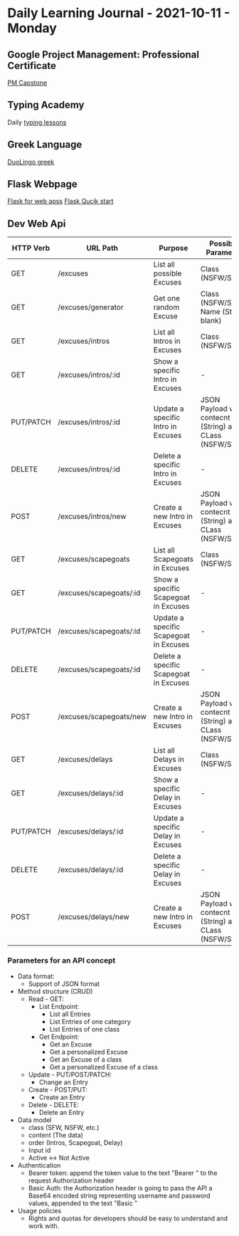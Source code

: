 # Daily Learning Journal - 2021-10-11 - Monday

## Google Project Management: Professional Certificate

[PM Capstone](https://www.coursera.org/learn/applying-project-management/home/welcome)

## Typing Academy

Daily [typing lessons](https://www.typing.academy/typing-tutor/lessons)

## Greek Language

[DuoLingo greek](https://www.duolingo.com/learn)

## Flask Webpage

[Flask for web apss](https://www.youtube.com/playlist?list=PL-v3vdeWVEsUDDWYgZ8ImfSORIHyrsBJy)
[Flask Qucik start](https://flask.palletsprojects.com/en/2.0.x/quickstart/#static-files)

## Dev Web Api

HTTP Verb | URL Path | Purpose | Possible Parameter
------------ | ------------- | ------------- | -------------
GET | /excuses | List all possible Excuses | Class (NSFW/SFW)
GET | /excuses/generator | Get one random Excuse | Class (NSFW/SFW), Name (String, blank)
GET | /excuses/intros | List all Intros in Excuses | Class (NSFW/SFW)
GET | /excuses/intros/:id | Show a specific Intro in Excuses | -
PUT/PATCH | /excuses/intros/:id | Update a specific Intro in Excuses | JSON Payload with contecnt (String) and CLass (NSFW/SFW)
DELETE | /excuses/intros/:id | Delete a specific Intro in Excuses | -
POST | /excuses/intros/new | Create a new Intro in Excuses | JSON Payload with contecnt (String) and CLass (NSFW/SFW)
GET | /excuses/scapegoats | List all Scapegoats in Excuses | Class (NSFW/SFW)
GET | /excuses/scapegoats/:id | Show a specific Scapegoat in Excuses | -
PUT/PATCH | /excuses/scapegoats/:id | Update a specific Scapegoat in Excuses | -
DELETE | /excuses/scapegoats/:id | Delete a specific Scapegoat in Excuses | -
POST | /excuses/scapegoats/new | Create a new Intro in Excuses | JSON Payload with contecnt (String) and CLass (NSFW/SFW)
GET | /excuses/delays | List all Delays in Excuses | Class (NSFW/SFW)
GET | /excuses/delays/:id | Show a specific Delay in Excuses | -
PUT/PATCH | /excuses/delays/:id | Update a specific Delay in Excuses | -
DELETE | /excuses/delays/:id | Delete a specific Delay in Excuses | -
POST | /excuses/delays/new | Create a new Intro in Excuses | JSON Payload with contecnt (String) and CLass (NSFW/SFW)

### Parameters for an API concept

- Data format:
  - Support of JSON format
- Method structure (CRUD)
  - Read - GET:
    - List Endpoint:
      - List all Entries
      - List Entries of one category
      - List Entries of one class
    - Get Endpoint:
      - Get an Excuse
      - Get a personalized Excuse
      - Get an Excuse of a class
      - Get a personalized Excuse of a class
  - Update - PUT/POST/PATCH:
    - Change an Entry
  - Create - POST/PUT:
    - Create an Entry
  - Delete - DELETE:
    - Delete an Entry
- Data model
  - class (SFW, NSFW, etc.)
  - content (The data)
  - order (Intros, Scapegoat, Delay)
  - Input id
  - Active <-> Not Active
- Authentication
  - Bearer token: append the token value to the text "Bearer " to the request Authorization header
  - Basic Auth: the Authorization header is going to pass the API a Base64 encoded string representing username and password values, appended to the text "Basic "
- Usage policies
  - Rights and quotas for developers should be easy to understand and work with.
